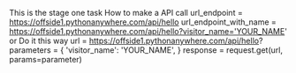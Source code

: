 This is the stage one task 
How to make a API call
url_endpoint = https://offside1.pythonanywhere.com/api/hello
url_endpoint_with_name = https://offside1.pythonanywhere.com/api/hello?visitor_name='YOUR_NAME'
or 
Do it this way 
url = https://offside1.pythonanywhere.com/api/hello?
parameters = {
'visitor_name': 'YOUR_NAME',
}
response = request.get(url, params=parameter)
